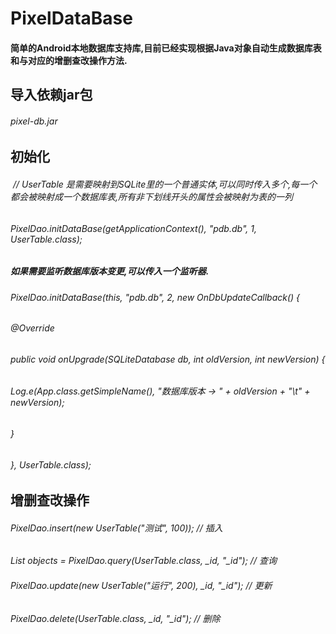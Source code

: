 # PixelDataBase
#### 简单的Android本地数据库支持库,目前已经实现根据Java对象自动生成数据库表和与对应的增删查改操作方法.
## 导入依赖jar包
###### pixel-db.jar 
## 初始化
######  // UserTable 是需要映射到SQLite里的一个普通实体,可以同时传入多个,每一个都会被映射成一个数据库表,所有非下划线开头的属性会被映射为表的一列
######  PixelDao.initDataBase(getApplicationContext(), "pdb.db", 1, UserTable.class);
##### 如果需要监听数据库版本变更,可以传入一个监听器.
###### PixelDao.initDataBase(this, "pdb.db", 2, new OnDbUpdateCallback() {
######            @Override
######            public void onUpgrade(SQLiteDatabase db, int oldVersion, int newVersion) {
######                Log.e(App.class.getSimpleName(), "数据库版本 -> " + oldVersion + "\t" + newVersion);
######            }
######        }, UserTable.class);
## 增删查改操作
###### PixelDao.insert(new UserTable("测试", 100));  // 插入
###### List<Object> objects = PixelDao.query(UserTable.class, _id, "_id"); // 查询
###### PixelDao.update(new UserTable("运行", 200), _id, "_id");  // 更新
###### PixelDao.delete(UserTable.class, _id, "_id"); // 删除

